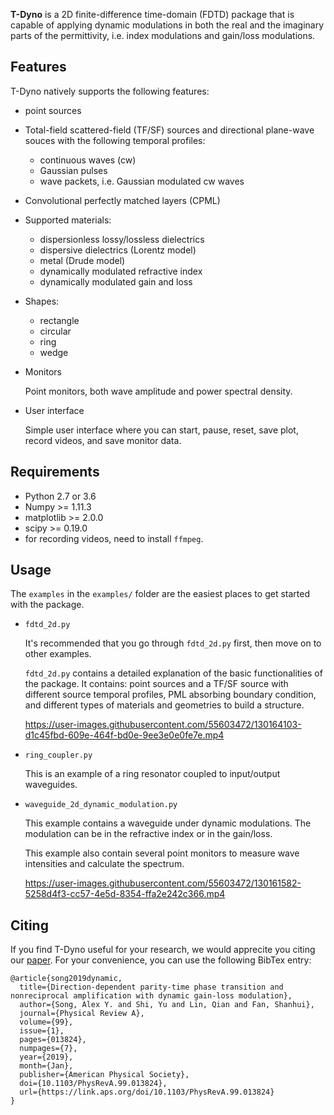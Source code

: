 **T-Dyno** is a 2D finite-difference time-domain (FDTD) package that is capable of applying dynamic modulations in both the real and the imaginary parts of the permittivity, i.e. index modulations and gain/loss modulations.

## Features
T-Dyno natively supports the following features:
*   point sources

*   Total-field scattered-field (TF/SF) sources and directional plane-wave souces with the following temporal profiles:
    *   continuous waves (cw)
    *   Gaussian pulses
    *   wave packets, i.e. Gaussian modulated cw waves

*   Convolutional perfectly matched layers (CPML)

*   Supported materials:
    *   dispersionless lossy/lossless dielectrics
    *   dispersive dielectrics (Lorentz model)
    *   metal (Drude model)
    *   dynamically modulated refractive index
    *   dynamically modulated gain and loss

*   Shapes:
    *   rectangle
    *   circular
    *   ring
    *   wedge

*   Monitors

    Point monitors, both wave amplitude and power spectral density.

*   User interface

    Simple user interface where you can start, pause, reset, save plot, record videos, and save monitor data.


## Requirements

-   Python 2.7 or 3.6
-   Numpy >= 1.11.3
-   matplotlib >= 2.0.0
-   scipy >= 0.19.0
-   for recording videos, need to install `ffmpeg`.


## Usage
The `examples` in the `examples/` folder are the easiest places to get started with the package. 

*   `fdtd_2d.py`

    It's recommended that you go through `fdtd_2d.py` first, then move on to other examples. 
    
    `fdtd_2d.py` contains a detailed explanation of the basic functionalities of the package. It contains: point sources and a TF/SF source with different source temporal profiles, PML absorbing boundary condition, and different types of materials and geometries to build a structure.

    https://user-images.githubusercontent.com/55603472/130164103-d1c45fbd-609e-464f-bd0e-9ee3e0e0fe7e.mp4

*   `ring_coupler.py`

    This is an example of a ring resonator coupled to input/output waveguides.

*   `waveguide_2d_dynamic_modulation.py` 

    This example contains a waveguide under dynamic modulations. The modulation can be in the refractive index or in the gain/loss.

    This example also contain several point monitors to measure wave intensities and calculate the spectrum.

    https://user-images.githubusercontent.com/55603472/130161582-5258d4f3-cc57-4e5d-8354-ffa2e242c366.mp4

## Citing

If you find T-Dyno useful for your research, we would apprecite you citing our [paper](https://doi.org/10.1103/PhysRevA.99.013824). For your convenience, you can use the following BibTex entry:

```
@article{song2019dynamic,
  title={Direction-dependent parity-time phase transition and nonreciprocal amplification with dynamic gain-loss modulation},
  author={Song, Alex Y. and Shi, Yu and Lin, Qian and Fan, Shanhui},
  journal={Physical Review A},
  volume={99},
  issue={1},
  pages={013824},
  numpages={7},
  year={2019},
  month={Jan},
  publisher={American Physical Society},
  doi={10.1103/PhysRevA.99.013824},
  url={https://link.aps.org/doi/10.1103/PhysRevA.99.013824}
}
```